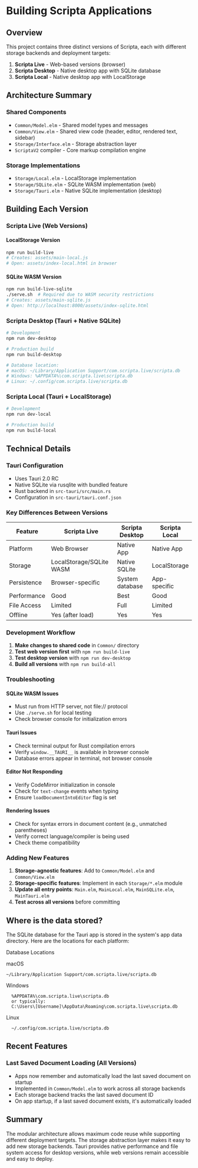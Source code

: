 # Building Scripta Applications

## Overview

This project contains three distinct versions of Scripta, each with different storage backends and deployment targets:

1. **Scripta Live** - Web-based versions (browser)
2. **Scripta Desktop** - Native desktop app with SQLite database
3. **Scripta Local** - Native desktop app with LocalStorage

## Architecture Summary

### Shared Components
- `Common/Model.elm` - Shared model types and messages
- `Common/View.elm` - Shared view code (header, editor, rendered text, sidebar)
- `Storage/Interface.elm` - Storage abstraction layer
- `ScriptaV2` compiler - Core markup compilation engine

### Storage Implementations
- `Storage/Local.elm` - LocalStorage implementation
- `Storage/SQLite.elm` - SQLite WASM implementation (web)
- `Storage/Tauri.elm` - Native SQLite implementation (desktop)

## Building Each Version

### Scripta Live (Web Versions)

#### LocalStorage Version
```bash
npm run build-live
# Creates: assets/main-local.js
# Open: assets/index-local.html in browser
```

#### SQLite WASM Version
```bash
npm run build-live-sqlite
./serve.sh  # Required due to WASM security restrictions
# Creates: assets/main-sqlite.js
# Open: http://localhost:8000/assets/index-sqlite.html
```

### Scripta Desktop (Tauri + Native SQLite)

```bash
# Development
npm run dev-desktop

# Production build
npm run build-desktop

# Database location:
# macOS: ~/Library/Application Support/com.scripta.live/scripta.db
# Windows: %APPDATA%\com.scripta.live\scripta.db
# Linux: ~/.config/com.scripta.live/scripta.db
```

### Scripta Local (Tauri + LocalStorage)

```bash
# Development
npm run dev-local

# Production build
npm run build-local
```

## Technical Details

### Tauri Configuration
- Uses Tauri 2.0 RC
- Native SQLite via rusqlite with bundled feature
- Rust backend in `src-tauri/src/main.rs`
- Configuration in `src-tauri/tauri.conf.json`

### Key Differences Between Versions

| Feature | Scripta Live | Scripta Desktop | Scripta Local |
|---------|--------------|-----------------|---------------|
| Platform | Web Browser | Native App | Native App |
| Storage | LocalStorage/SQLite WASM | Native SQLite | LocalStorage |
| Persistence | Browser-specific | System database | App-specific |
| Performance | Good | Best | Good |
| File Access | Limited | Full | Limited |
| Offline | Yes (after load) | Yes | Yes |

### Development Workflow

1. **Make changes to shared code** in `Common/` directory
2. **Test web version first** with `npm run build-live`
3. **Test desktop version** with `npm run dev-desktop`
4. **Build all versions** with `npm run build-all`

### Troubleshooting

#### SQLite WASM Issues
- Must run from HTTP server, not file:// protocol
- Use `./serve.sh` for local testing
- Check browser console for initialization errors

#### Tauri Issues
- Check terminal output for Rust compilation errors
- Verify `window.__TAURI__` is available in browser console
- Database errors appear in terminal, not browser console

#### Editor Not Responding
- Verify CodeMirror initialization in console
- Check for `text-change` events when typing
- Ensure `loadDocumentIntoEditor` flag is set

#### Rendering Issues
- Check for syntax errors in document content (e.g., unmatched parentheses)
- Verify correct language/compiler is being used
- Check theme compatibility

### Adding New Features

1. **Storage-agnostic features**: Add to `Common/Model.elm` and `Common/View.elm`
2. **Storage-specific features**: Implement in each `Storage/*.elm` module
3. **Update all entry points**: `Main.elm`, `MainLocal.elm`, `MainSQLite.elm`, `MainTauri.elm`
4. **Test across all versions** before committing

## Where is the data stored?

The SQLite database for the Tauri app is stored in the system's app data directory. Here are the locations for each platform:

Database Locations

  macOS

  ```
  ~/Library/Application Support/com.scripta.live/scripta.db
  ```

  Windows

```
  %APPDATA%\com.scripta.live\scripta.db
  or typically:
  C:\Users\[Username]\AppData\Roaming\com.scripta.live\scripta.db
  ```

  Linux

```
  ~/.config/com.scripta.live/scripta.db
```


## Recent Features

### Last Saved Document Loading (All Versions)
- Apps now remember and automatically load the last saved document on startup
- Implemented in `Common/Model.elm` to work across all storage backends
- Each storage backend tracks the last saved document ID
- On app startup, if a last saved document exists, it's automatically loaded

## Summary

The modular architecture allows maximum code reuse while supporting different deployment targets. The storage abstraction layer makes it easy to add new storage backends. Tauri provides native performance and file system access for desktop versions, while web versions remain accessible and easy to deploy.